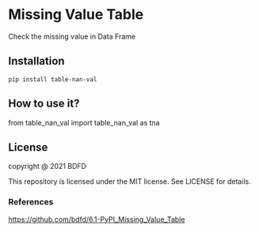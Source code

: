 <!--
 * @Author: BDFD
 * @Date: 2021-10-27 18:39:19
 * @LastEditTime: 2021-10-27 21:59:47
 * @LastEditors: Please set LastEditors
 * @Description: In User Settings Edit
 * @FilePath: \6.0-PyPI_Missing_Value_Table\README.md
-->

# Missing Value Table

Check the missing value in Data Frame

## Installation

`pip install table-nan-val`

## How to use it?

from table_nan_val import table_nan_val as tna

## License

copyright @ 2021 BDFD

This repository is licensed under the MIT license. See LICENSE for details.

### References

https://github.com/bdfd/6.1-PyPI_Missing_Value_Table

